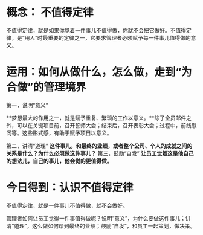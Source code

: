 
# 概念： 不值得定律

不值得定律，就是如果你觉着一件事儿不值得做，你就不会把它做好。不值得定律，是“用人”时最重要的定律之一，它要求管理者必须赋予每一件事儿值得做的意义。

# 运用：如何从做什么，怎么做，走到“为合做”的管理境界

第一，说明“意义”

**梦想最大的作用之一，就是赋予重复、繁琐的工作以意义。**除了全员邮件之外，可以在关键项目前，召开誓师大会；结束后，召开表彰大会；过程中，前线慰问等。这些形式感，有助于赋予项目以意义。

第二，讲清“道理”
**这件事儿，和最终的业绩，或者整个公司、个人的成就之间的关系是什么？为什么必须做这件事儿？**
第三，鼓励“自发”
**让员工觉着这是他自己的想法儿，自己的事儿，他会觉的更值得做。**

# 今日得到：认识不值得定律

不值得定律，就是一件事儿不值得做，就不会做好。

管理者如何让员工觉得一件事值得做呢？说明“意义”，为什么要做这件事儿；讲清“道理”，这么做如何帮到最终的业绩；鼓励“自发”，和员工一起策划，做决策。




